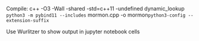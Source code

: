 Compile: c++ -O3 -Wall -shared -std=c++11 -undefined dynamic_lookup `python3 -m pybind11 --includes` mormon.cpp -o mormon`python3-config --extension-suffix`

Use Wurlitzer to show output in jupyter notebook cells